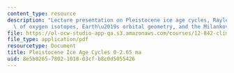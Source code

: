 ```yaml
---
content_type: resource
description: "Lecture presentation on Pleistocene ice age cycles, Rayleigh distillation\
  \ of oxygen isotopes, Earth\u2019s orbital geometry, and the Milankovitch hypothesis."
file: https://ol-ocw-studio-app-qa.s3.amazonaws.com/courses/12-842-climate-physics-and-chemistry-fall-2008/8e5b02657802101803cfb8c0d5055426_part1_lec7.pdf
file_type: application/pdf
resourcetype: Document
title: Pleistocene Ice Age Cycles 0-2.65 ma
uid: 8e5b0265-7802-1018-03cf-b8c0d5055426
---
```

